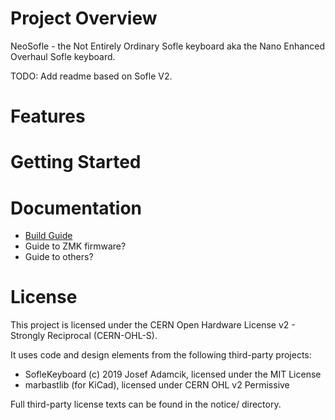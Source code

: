 # Project Overview

NeoSofle - the Not Entirely Ordinary Sofle keyboard aka the Nano Enhanced Overhaul Sofle keyboard.

TODO: Add readme based on Sofle V2.

# Features

# Getting Started

# Documentation

- [Build Guide](./docs/build-guide.md)
- Guide to ZMK firmware?
- Guide to others?

# License

This project is licensed under the CERN Open Hardware License v2 - Strongly Reciprocal (CERN-OHL-S).

It uses code and design elements from the following third-party projects:

- SofleKeyboard (c) 2019 Josef Adamcik, licensed under the MIT License
- marbastlib (for KiCad), licensed under CERN OHL v2 Permissive

Full third-party license texts can be found in the notice/ directory.

